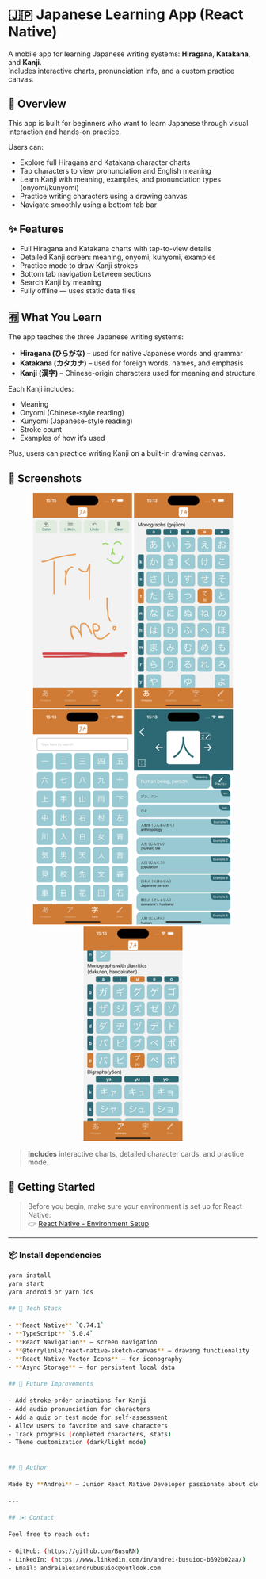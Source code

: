 # 🇯🇵 Japanese Learning App (React Native)

A mobile app for learning Japanese writing systems: **Hiragana**, **Katakana**, and **Kanji**.  
Includes interactive charts, pronunciation info, and a custom practice canvas.

## 📘 Overview

This app is built for beginners who want to learn Japanese through visual interaction and hands-on practice.

Users can:
- Explore full Hiragana and Katakana character charts
- Tap characters to view pronunciation and English meaning
- Learn Kanji with meaning, examples, and pronunciation types (onyomi/kunyomi)
- Practice writing characters using a drawing canvas
- Navigate smoothly using a bottom tab bar

## ✨ Features

- Full Hiragana and Katakana charts with tap-to-view details
- Detailed Kanji screen: meaning, onyomi, kunyomi, examples
- Practice mode to draw Kanji strokes
- Bottom tab navigation between sections
- Search Kanji by meaning
- Fully offline — uses static data files

## 🈶 What You Learn

The app teaches the three Japanese writing systems:

- **Hiragana (ひらがな)** – used for native Japanese words and grammar
- **Katakana (カタカナ)** – used for foreign words, names, and emphasis
- **Kanji (漢字)** – Chinese-origin characters used for meaning and structure

Each Kanji includes:
- Meaning
- Onyomi (Chinese-style reading)
- Kunyomi (Japanese-style reading)
- Stroke count
- Examples of how it’s used

Plus, users can practice writing Kanji on a built-in drawing canvas.

## 📸 Screenshots

<div align="center">
  <img src="./screenshots/canvas.png" width="200"/>
  <img src="./screenshots/hiragana.png" width="200"/>
  <img src="./screenshots/kanji.png" width="200"/>
  <img src="./screenshots/kanjiInfo.png" width="200"/>
  <img src="./screenshots/katakana.png" width="200"/>
</div>

> **Includes** interactive charts, detailed character cards, and practice mode.


## 🚀 Getting Started

> Before you begin, make sure your environment is set up for React Native:  
👉 [React Native - Environment Setup](https://reactnative.dev/docs/environment-setup)

---

### 📦 Install dependencies

```bash
yarn install
yarn start
yarn android or yarn ios 

## 🧰 Tech Stack

- **React Native** `0.74.1`
- **TypeScript** `5.0.4`
- **React Navigation** – screen navigation
- **@terrylinla/react-native-sketch-canvas** – drawing functionality
- **React Native Vector Icons** – for iconography
- **Async Storage** – for persistent local data

## 📌 Future Improvements

- Add stroke-order animations for Kanji
- Add audio pronunciation for characters
- Add a quiz or test mode for self-assessment
- Allow users to favorite and save characters
- Track progress (completed characters, stats)
- Theme customization (dark/light mode)


## 👤 Author

Made by **Andrei** — Junior React Native Developer passionate about clean UI, educational tools, and leveling up fast.

---

## ✉️ Contact

Feel free to reach out:

- GitHub: (https://github.com/BusuRN)
- LinkedIn: (https://www.linkedin.com/in/andrei-busuioc-b692b02aa/)
- Email: andreialexandrubusuioc@outlook.com
